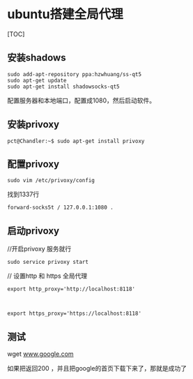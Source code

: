 # ubuntu搭建全局代理

\[TOC\]

## 安装shadows

```text
sudo add-apt-repository ppa:hzwhuang/ss-qt5
sudo apt-get update
sudo apt-get install shadowsocks-qt5
```

配置服务器和本地端口，配置成1080，然后启动软件。

## 安装privoxy

```text
pct@Chandler:~$ sudo apt-get install privoxy
```

## 配置privoxy

```text
sudo vim /etc/privoxy/config
```

找到1337行

```text
forward-socks5t / 127.0.0.1:1080 .
```

## 启动privoxy

//开启privoxy 服务就行

```text
sudo service privoxy start
```

// 设置http 和 https 全局代理

```text
export http_proxy='http://localhost:8118'



export https_proxy='https://localhost:8118'
```

## 测试

wget www.google.com

如果把返回200 ，并且把google的首页下载下来了，那就是成功了

